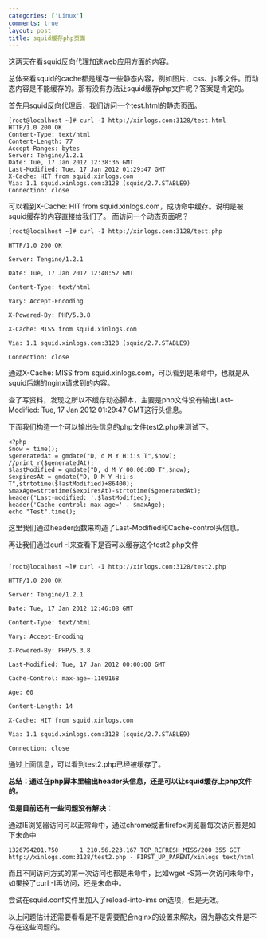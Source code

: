 ```yaml
--- 
categories: ['Linux']
comments: true
layout: post
title: squid缓存php页面
---
```

这两天在看squid反向代理加速web应用方面的内容。

总体来看squid的cache都是缓存一些静态内容，例如图片、css、js等文件。而动态内容是不能缓存的。那有没有办法让squid缓存php文件呢？答案是肯定的。

首先用squid反向代理后，我们访问一个test.html的静态页面。

```
[root@localhost ~]# curl -I http://xinlogs.com:3128/test.html
HTTP/1.0 200 OK
Content-Type: text/html
Content-Length: 77
Accept-Ranges: bytes
Server: Tengine/1.2.1
Date: Tue, 17 Jan 2012 12:38:36 GMT
Last-Modified: Tue, 17 Jan 2012 01:29:47 GMT
X-Cache: HIT from squid.xinlogs.com
Via: 1.1 squid.xinlogs.com:3128 (squid/2.7.STABLE9)
Connection: close
```

可以看到X-Cache: HIT from squid.xinlogs.com，成功命中缓存。说明是被squid缓存的内容直接给我们了。
而访问一个动态页面呢？

```
[root@localhost ~]# curl -I http://xinlogs.com:3128/test.php

HTTP/1.0 200 OK

Server: Tengine/1.2.1

Date: Tue, 17 Jan 2012 12:40:52 GMT

Content-Type: text/html

Vary: Accept-Encoding

X-Powered-By: PHP/5.3.8

X-Cache: MISS from squid.xinlogs.com

Via: 1.1 squid.xinlogs.com:3128 (squid/2.7.STABLE9)

Connection: close
```

通过X-Cache: MISS from squid.xinlogs.com，可以看到是未命中，也就是从squid后端的nginx请求到的内容。

查了写资料，发现之所以不缓存动态脚本，主要是php文件没有输出Last-Modified: Tue, 17 Jan 2012 01:29:47 GMT这行头信息。

下面我们构造一个可以输出头信息的php文件test2.php来测试下。

```
<?php
$now = time();
$generatedAt = gmdate("D, d M Y H:i:s T",$now);
//print_r($generatedAt);
$lastModified = gmdate("D, d M Y 00:00:00 T",$now);
$expiresAt = gmdate("D, D M Y H:i:s T",strtotime($lastModified)+86400);
$maxAge=strtotime($expiresAt)-strtotime($generatedAt);
header('Last-modified: '.$lastModified);
header('Cache-control: max-age=' . $maxAge);
echo "Test".time();
```

这里我们通过header函数来构造了Last-Modified和Cache-control头信息。

再让我们通过curl -I来查看下是否可以缓存这个test2.php文件

```

[root@localhost ~]# curl -I http://xinlogs.com:3128/test2.php

HTTP/1.0 200 OK

Server: Tengine/1.2.1

Date: Tue, 17 Jan 2012 12:46:08 GMT

Content-Type: text/html

Vary: Accept-Encoding

X-Powered-By: PHP/5.3.8

Last-Modified: Tue, 17 Jan 2012 00:00:00 GMT

Cache-Control: max-age=-1169168

Age: 60

Content-Length: 14

X-Cache: HIT from squid.xinlogs.com

Via: 1.1 squid.xinlogs.com:3128 (squid/2.7.STABLE9)

Connection: close
```

通过上面信息，可以看到test2.php已经被缓存了。


**总结：通过在php脚本里输出header头信息，还是可以让squid缓存上php文件的。**

**但是目前还有一些问题没有解决：**

通过IE浏览器访问可以正常命中，通过chrome或者firefox浏览器每次访问都是如下未命中

```
1326794201.750      1 210.56.223.167 TCP_REFRESH_MISS/200 355 GET http://xinlogs.com:3128/test2.php - FIRST_UP_PARENT/xinlogs text/html
```

而且不同访问方式的第一次访问也都是未命中，比如wget -S第一次访问未命中，如果换了curl -I再访问，还是未命中。

尝试在squid.conf文件里加入了reload-into-ims on选项，但是无效。

以上问题估计还需要看看是不是需要配合nginx的设置来解决，因为静态文件是不存在这些问题的。
